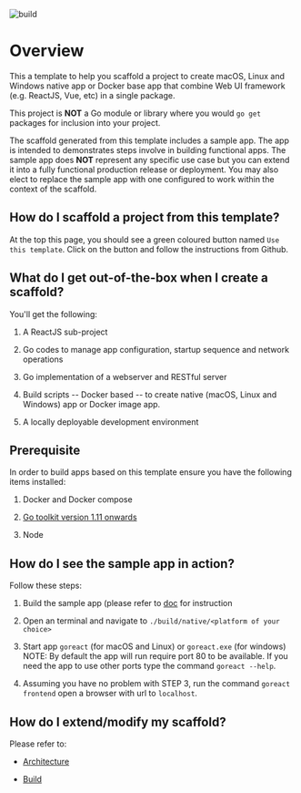 ![build](https://github.com/paulwizviz/go-web/workflows/build/badge.svg)

# Overview

This a template to help you scaffold a project to create macOS, Linux and Windows native app or Docker base app that combine Web UI framework (e.g. ReactJS, Vue, etc) in a single package.

This project is **NOT** a Go module or library where you would `go get` packages for inclusion into your project.

The scaffold generated from this template includes a sample app. The app is intended to demonstrates steps involve in building functional apps. The sample app does **NOT** represent any specific use case but you can extend it into a fully functional production release or deployment. You may also elect to replace the sample app with one configured to work within the context of the scaffold.

## How do I scaffold a project from this template?

At the top this page, you should see a green coloured button named `Use this template`. Click on the button and follow the instructions from Github.

## What do I get out-of-the-box when I create a scaffold?

You'll get the following:

1. A ReactJS sub-project

2. Go codes to manage app configuration, startup sequence and network operations

3. Go implementation of a webserver and RESTful server

4. Build scripts -- Docker based -- to create native (macOS, Linux and Windows) app or Docker image app.

5. A locally deployable development environment

## Prerequisite

In order to build apps based on this template ensure you have the following items installed:

1. Docker and Docker compose

2. [Go toolkit version 1.11 onwards](https://blog.golang.org/)

3. Node

## How do I see the sample app in action?

Follow these steps:

1. Build the sample app (please refer to [doc](./docs/Build.md) for instruction 

2. Open an terminal and navigate to `./build/native/<platform of your choice>`

3. Start app `goreact` (for macOS and Linux) or `goreact.exe` (for windows)
NOTE: By default the app will run require port 80 to be available. If you need the app to use other ports type the command `goreact --help`.

4. Assuming you have no problem with STEP 3, run the command `goreact frontend` open a browser with url to `localhost`.

## How do I extend/modify my scaffold?

Please refer to:

* [Architecture](./docs/Arch.md)

* [Build](./docs/Build.md)
 
